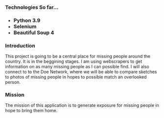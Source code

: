 <h3>Technologies So far... <h3> 
<ul> 
  <li>Python 3.9</li> 
  <li>Selenium</li> 
  <li>Beautiful Soup 4</li>
</ul>

<h3>Introduction</h3>
This project is going to be a central place for missing people around the country. It is in the beggining
stages. I am using webscrapers to get information on as many missing people as I can possible find. I will 
also connect to to the Doe Network, where we will be able to compare sketches to photos of missing people
in hopes to possible match an overlooked person. 

<h3>Mission</h3> 
The mission of this application is to generate exposure for missing people in hope to bring them home. 
